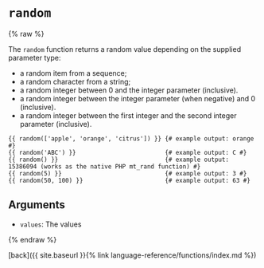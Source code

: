 `random`
========

{% raw %}

The `random` function returns a random value depending on the supplied parameter type:

* a random item from a sequence;
* a random character from a string;
* a random integer between 0 and the integer parameter (inclusive).
* a random integer between the integer parameter (when negative) and 0 (inclusive).
* a random integer between the first integer and the second integer parameter (inclusive).

````twig
{{ random(['apple', 'orange', 'citrus']) }} {# example output: orange #}
{{ random('ABC') }}                         {# example output: C #}
{{ random() }}                              {# example output: 15386094 (works as the native PHP mt_rand function) #}
{{ random(5) }}                             {# example output: 3 #}
{{ random(50, 100) }}                       {# example output: 63 #}
````

Arguments
---------

* `values`: The values

{% endraw %}

[back]({{ site.baseurl }}{% link language-reference/functions/index.md %})
